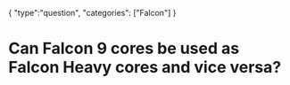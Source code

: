 {
    "type":"question",
    "categories": ["Falcon"]
}

# Can Falcon 9 cores be used as Falcon Heavy cores and vice versa?
